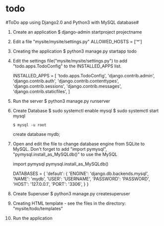 # todo
#ToDo app using Django2.0 and Python3 with MySQL database#

1. Create an application
   $ django-admin startproject projectname

2. Edit a file  "mysite/mysite/settings.py"
      ALLOWED_HOSTS = ['*']
      
3. Creating the application
      $ python3 manage.py startapp todo
      
4. Edit the settings file("mysite/mysite/settings.py") to add "todo.apps.TodoConfig" to the INSTALLED_APPS list.

      INSTALLED_APPS = [
    'todo.apps.TodoConfig',
    'django.contrib.admin',
    'django.contrib.auth',
    'django.contrib.contenttypes',
    'django.contrib.sessions',
    'django.contrib.messages',
    'django.contrib.staticfiles',
    ]
    
5. Run the server
        $ python3 manage.py runserver
        
6. Create Database
        $ sudo systemctl enable mysql
        $ sudo systemctl start mysql
        
       $ mysql -u root
      create database mydb;
      
7. Open and edit the file to change database engine from SQLite to MySQL. Don't forget to add "import pymysql",              "pymysql.install_as_MySQLdb()" to use the MySQL
 
      import pymysql
      pymysql.install_as_MySQLdb()

      DATABASES = {
       'default': {
         'ENGINE': 'django.db.backends.mysql',
         'NAME': 'mydb',
         'USER': 'USERNAME',
         'PASSWORD': 'PASSWORD',
         'HOST': '127.0.0.1',
         'PORT': '3306',
          }
        }
      
 8. Create Superuser
        $ python3 manage.py createsuperuser
          
 9. Creating HTML template
        - see the files in the directory: "mysite/todo/templates"
        
 10. Run the application
